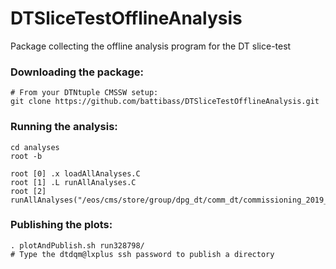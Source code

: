 # DTSliceTestOfflineAnalysis
Package collecting the offline analysis program for the DT slice-test

### Downloading the package:
```
# From your DTNtuple CMSSW setup:
git clone https://github.com/battibass/DTSliceTestOfflineAnalysis.git
```

### Running the analysis:
```
cd analyses
root -b

root [0] .x loadAllAnalyses.C
root [1] .L runAllAnalyses.C
root [2] runAllAnalyses("/eos/cms/store/group/dpg_dt/comm_dt/commissioning_2019_data/ntuples/DTDPGNtuple_SX5_run328798.root",328798)

```

### Publishing the plots:
```
. plotAndPublish.sh run328798/
# Type the dtdqm@lxplus ssh password to publish a directory
```
